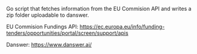 Go script that fetches information from the EU Commision API and writes a zip folder uploadable to danswer. 

EU Commision Fundings API: https://ec.europa.eu/info/funding-tenders/opportunities/portal/screen/support/apis

Danswer: https://www.danswer.ai/
